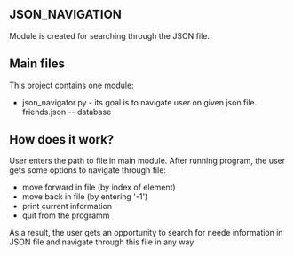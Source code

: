 ## JSON_NAVIGATION

Module is created for searching through the JSON file.

## Main files

This project contains one module:
- json_navigator.py - its goal is to navigate user on given json file.
friends.json -- database

## How does it work?

User enters the path to file in main module. After running program, the user
gets some options to navigate through file:
- move forward in file (by index of  element)
- move back in file (by entering '-1')
- print current information
- quit from the programm

As a result, the user gets an opportunity to search for neede information
in JSON file and navigate through this file in any way